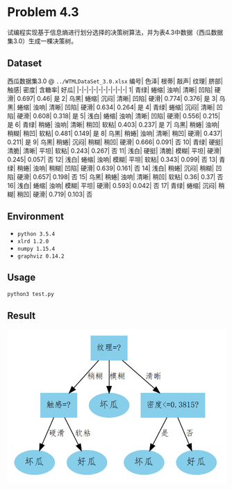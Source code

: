 # Problem 4.3
试编程实现基于信息熵进行划分选择的决策树算法，并为表4.3中数据（西瓜数据集3.0）生成一棵决策树。

## Dataset
西瓜数据集3.0 @ `../WTMLDataSet_3.0.xlsx`
编号|	色泽|	根蒂|	敲声|	纹理|	脐部|	触感|	密度|	含糖率|	好瓜|
|-|-|-|-|-|-|-|-|-|-|
1|	青绿|	蜷缩|	浊响|	清晰|	凹陷|	硬滑|	0.697|	0.46|	是
2|	乌黑|	蜷缩|	沉闷|	清晰|	凹陷|	硬滑|	0.774|	0.376|	是
3|	乌黑|	蜷缩|	浊响|	清晰|	凹陷|	硬滑|	0.634|	0.264|	是
4|	青绿|	蜷缩|	沉闷|	清晰|	凹陷|	硬滑|	0.608|	0.318|	是
5|	浅白|	蜷缩|	浊响|	清晰|	凹陷|	硬滑|	0.556|	0.215|	是
6|	青绿|	稍蜷|	浊响|	清晰|	稍凹|	软粘|	0.403|	0.237|	是
7|	乌黑|	稍蜷|	浊响|	稍糊|	稍凹|	软粘|	0.481|	0.149|	是
8|	乌黑|	稍蜷|	浊响|	清晰|	稍凹|	硬滑|	0.437|	0.211|	是
9|	乌黑|	稍蜷|	沉闷|	稍糊|	稍凹|	硬滑|	0.666|	0.091|	否
10|	青绿|	硬挺|	清脆|	清晰|	平坦|	软粘|	0.243|	0.267|	否
11|	浅白|	硬挺|	清脆|	模糊|	平坦|	硬滑|	0.245|	0.057|	否
12|	浅白|	蜷缩|	浊响|	模糊|	平坦|	软粘|	0.343|	0.099|	否
13|	青绿|	稍蜷|	浊响|	稍糊|	凹陷|	硬滑|	0.639|	0.161|	否
14|	浅白|	稍蜷|	沉闷|	稍糊|	凹陷|	硬滑|	0.657|	0.198|	否
15|	乌黑|	稍蜷|	浊响|	清晰|	稍凹|	软粘|	0.36|	0.37|	否
16|	浅白|	蜷缩|	浊响|	模糊|	平坦|	硬滑|	0.593|	0.042|	否
17|	青绿|	蜷缩|	沉闷|	稍糊|	稍凹|	硬滑|	0.719|	0.103|	否


## Environment
- `python 3.5.4`  
- `xlrd 1.2.0`  
- `numpy 1.15.4`
- `graphviz 0.14.2`

## Usage
```Shell
python3 test.py
```

## Result
![image](./DecisionTree.png)